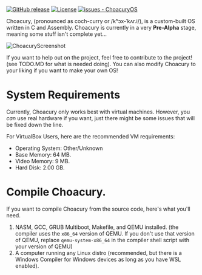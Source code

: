 [![GitHub release](https://img.shields.io/github/release/Pineconium/ChoacuryOS?include_prereleases=&sort=semver&color=blue)](https://github.com/Pineconium/ChoacuryOS/releases/)
[![License](https://img.shields.io/badge/License-GPL--3.0-blue)](#license)
[![issues - ChoacuryOS](https://img.shields.io/github/issues/Pineconium/ChoacuryOS)](https://github.com/Pineconium/ChoacuryOS/issues)

Choacury, (pronounced as coch-curry or /kʰɔx-ˈkʌr.i/), is a custom-built OS written in C and Assembly. Choacury is currently in a very **Pre-Alpha** stage, meaning some stuff isn't complete yet...

![ChoacuryScreenshot](https://raw.githubusercontent.com/Pineconium/ChoacuryOS/main/choacuryscreenshot.png)

If you want to help out on the project, feel free to contribute to the project! (see TODO.MD for what is needed doing). You can also modify Choacury to your liking if you want to make your own OS!

# System Requirements
Currently, Choacury only works best with virtual machines. However, you *can* use real hardware if you want, just there might be some issues that will be fixed down the line.

For VirtualBox Users, here are the recommended VM requirements:
- Operating System: Other/Unknown
- Base Memory: 64 MB.
- Video Memory: 9 MB.
- Hard Disk: 2.00 GB.

# Compile Choacury.
If you want to compile Choacury from the source code, here's what you'll need.
1. NASM, GCC, GRUB Multiboot, Makefile, and QEMU installed. (the compiler uses the `x86_64` version of QEMU. If you don't use that version of QEMU, replace `qemu-system-x86_64` in the compiler shell script with your version of QEMU)
2. A computer running any Linux distro (recommended, but there is a Windows Compiler for Windows devices as long as you have WSL enabled).
